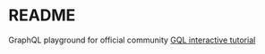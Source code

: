 # README

GraphQL playground for official community [GQL interactive tutorial](https://www.howtographql.com/)
